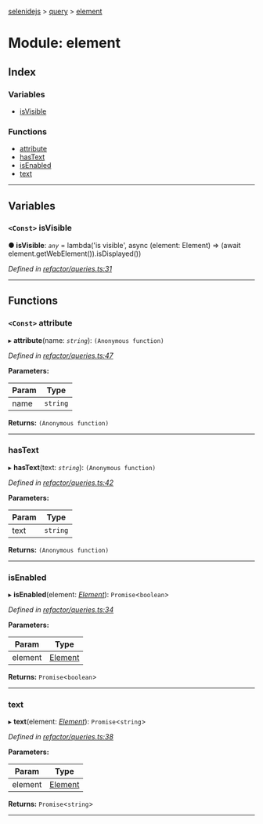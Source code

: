 [selenidejs](../README.md) > [query](../modules/query.md) > [element](../modules/query.element.md)

# Module: element

## Index

### Variables

* [isVisible](query.element.md#isvisible)

### Functions

* [attribute](query.element.md#attribute)
* [hasText](query.element.md#hastext)
* [isEnabled](query.element.md#isenabled)
* [text](query.element.md#text)

---

## Variables

<a id="isvisible"></a>

### `<Const>` isVisible

**● isVisible**: *`any`* =  lambda('is visible', async (element: Element) =>
            (await element.getWebElement()).isDisplayed())

*Defined in [refactor/queries.ts:31](https://github.com/KnowledgeExpert/selenidejs/blob/master/lib/refactor/queries.ts#L31)*

___

## Functions

<a id="attribute"></a>

### `<Const>` attribute

▸ **attribute**(name: *`string`*): `(Anonymous function)`

*Defined in [refactor/queries.ts:47](https://github.com/KnowledgeExpert/selenidejs/blob/master/lib/refactor/queries.ts#L47)*

**Parameters:**

| Param | Type |
| ------ | ------ |
| name | `string` |

**Returns:** `(Anonymous function)`

___
<a id="hastext"></a>

###  hasText

▸ **hasText**(text: *`string`*): `(Anonymous function)`

*Defined in [refactor/queries.ts:42](https://github.com/KnowledgeExpert/selenidejs/blob/master/lib/refactor/queries.ts#L42)*

**Parameters:**

| Param | Type |
| ------ | ------ |
| text | `string` |

**Returns:** `(Anonymous function)`

___
<a id="isenabled"></a>

###  isEnabled

▸ **isEnabled**(element: *[Element](../classes/element.md)*): `Promise`<`boolean`>

*Defined in [refactor/queries.ts:34](https://github.com/KnowledgeExpert/selenidejs/blob/master/lib/refactor/queries.ts#L34)*

**Parameters:**

| Param | Type |
| ------ | ------ |
| element | [Element](../classes/element.md) |

**Returns:** `Promise`<`boolean`>

___
<a id="text"></a>

###  text

▸ **text**(element: *[Element](../classes/element.md)*): `Promise`<`string`>

*Defined in [refactor/queries.ts:38](https://github.com/KnowledgeExpert/selenidejs/blob/master/lib/refactor/queries.ts#L38)*

**Parameters:**

| Param | Type |
| ------ | ------ |
| element | [Element](../classes/element.md) |

**Returns:** `Promise`<`string`>

___

